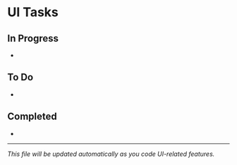 # UI Tasks

## In Progress
- 

## To Do
- 

## Completed
- 

---
*This file will be updated automatically as you code UI-related features.* 